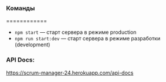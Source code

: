 ### Команды

============

- `npm start` &mdash; старт сервера в режиме production
- `npm run start:dev` &mdash; старт сервера в режиме разработки (development)

### API Docs:

https://scrum-manager-24.herokuapp.com/api-docs
